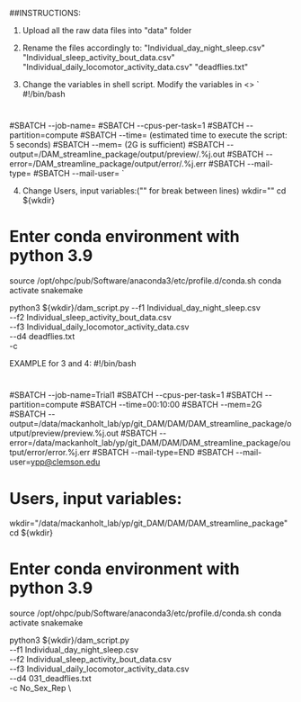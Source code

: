 ##INSTRUCTIONS:

1. Upload all the raw data files into "data" folder

2. Rename the files accordingly to:
"Individual_day_night_sleep.csv"
"Individual_sleep_activity_bout_data.csv"
"Individual_daily_locomotor_activity_data.csv"
"deadflies.txt"


3. Change the variables in shell script. Modify the variables in <>
`
#!/bin/bash
#
#SBATCH --job-name=<job name>
#SBATCH --cpus-per-task=1
#SBATCH --partition=compute
#SBATCH --time=<time> (estimated time to execute the script: 5 seconds)
#SBATCH --mem=<memory> (2G is sufficient)
#SBATCH --output=<working directory>/DAM_streamline_package/output/preview/<job name>.%j.out
#SBATCH --error=<working directory>/DAM_streamline_package/output/error/<job name>.%j.err
#SBATCH --mail-type=<type>
#SBATCH --mail-user=<user email>
`

4. Change Users, input variables:("\" for break between lines)
wkdir="<working directory>"
cd ${wkdir}

# Enter conda environment with python 3.9
source /opt/ohpc/pub/Software/anaconda3/etc/profile.d/conda.sh
conda activate snakemake


python3 ${wkdir}/dam_script.py
--f1 Individual_day_night_sleep.csv \
--f2 Individual_sleep_activity_bout_data.csv \
--f3 Individual_daily_locomotor_activity_data.csv \
--d4 deadflies.txt \
-c <Condition> 



EXAMPLE for 3 and 4:
#!/bin/bash
#
#SBATCH --job-name=Trial1
#SBATCH --cpus-per-task=1
#SBATCH --partition=compute
#SBATCH --time=00:10:00
#SBATCH --mem=2G
#SBATCH --output=/data/mackanholt_lab/yp/git_DAM/DAM/DAM_streamline_package/output/preview/preview.%j.out
#SBATCH --error=/data/mackanholt_lab/yp/git_DAM/DAM/DAM_streamline_package/output/error/error.%j.err
#SBATCH --mail-type=END
#SBATCH --mail-user=ypp@clemson.edu


# Users, input variables:
wkdir="/data/mackanholt_lab/yp/git_DAM/DAM/DAM_streamline_package"
cd ${wkdir}

# Enter conda environment with python 3.9
source /opt/ohpc/pub/Software/anaconda3/etc/profile.d/conda.sh
conda activate snakemake

python3 ${wkdir}/dam_script.py \
--f1 Individual_day_night_sleep.csv \
--f2 Individual_sleep_activity_bout_data.csv \
--f3 Individual_daily_locomotor_activity_data.csv \
--d4 031_deadflies.txt \
-c No_Sex_Rep \

